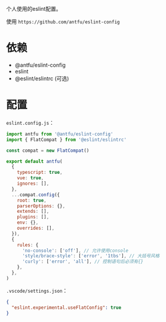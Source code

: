 个人使用的eslint配置。


使用 `https://github.com/antfu/eslint-config`

# 依赖

 - @antfu/eslint-config
 - eslint
 - @eslint/eslintrc (可选)

# 配置

`eslint.config.js`：

```javascript
import antfu from '@antfu/eslint-config'
import { FlatCompat } from '@eslint/eslintrc'

const compat = new FlatCompat()

export default antfu(
  {
    typescript: true,
    vue: true,
    ignores: [],
  },
  ...compat.config({
    root: true,
    parserOptions: {},
    extends: [],
    plugins: [],
    env: {},
    overrides: [],
  }),
  {
    rules: {
      'no-console': ['off'], // 允许使用console
      'style/brace-style': ['error', '1tbs'], // 大括号风格
      'curly': ['error', 'all'], // 控制语句后必须有{}
    },
  },
)
```


`.vscode/settings.json`：

```json
{
  "eslint.experimental.useFlatConfig": true
}
```

